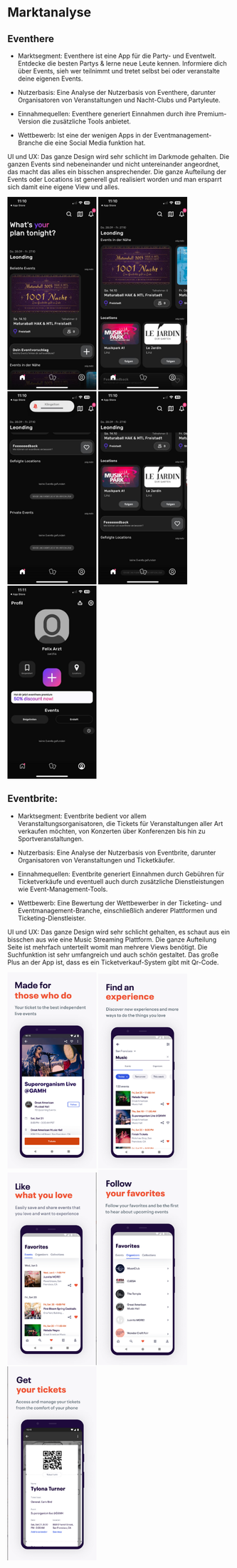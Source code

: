 # Marktanalyse
 
## Eventhere


* Marktsegment: Eventhere ist eine App für die Party- und Eventwelt. Entdecke die besten Partys & lerne neue Leute kennen. Informiere dich über Events, sieh wer teilnimmt und tretet selbst bei oder veranstalte deine eigenen Events.

* Nutzerbasis: Eine Analyse der Nutzerbasis von Eventhere, darunter Organisatoren von Veranstaltungen und Nacht-Clubs und Partyleute.

* Einnahmequellen: Eventhere generiert Einnahmen durch ihre Premium-Version die zusätzliche Tools anbietet.

* Wettbewerb: Ist eine der wenigen Apps in der Eventmanagement-Branche die eine Social Media funktion hat.

UI und UX: Das ganze Design wird sehr schlicht im Darkmode gehalten. Die ganzen Events sind nebeneinander und nicht untereinander angeordnet, das macht das alles ein bisschen ansprechender. Die ganze Aufteilung der Events oder Locations ist generell gut realisiert worden und man ersparrt sich damit eine eigene View und alles. 

<div > 
 <img src="./eventhere1.jpeg" alt="Eventhere" width="200">
 <img src="./eventhere2.jpeg" alt="Eventhere" width="200">
 <img src="./eventhere3.jpeg" alt="Eventhere" width="200">
 <img src="./eventhere4.jpeg" alt="Eventhere" width="200">
 <img src="./eventhere5.jpeg" alt="Eventhere" width="200">
<div >

## Eventbrite:

* Marktsegment: Eventbrite bedient vor allem Veranstaltungsorganisatoren, die Tickets für Veranstaltungen aller Art verkaufen möchten, von Konzerten über Konferenzen bis hin zu Sportveranstaltungen.

* Nutzerbasis: Eine Analyse der Nutzerbasis von Eventbrite, darunter Organisatoren von Veranstaltungen und Ticketkäufer.

* Einnahmequellen: Eventbrite generiert Einnahmen durch Gebühren für Ticketverkäufe und eventuell auch durch zusätzliche Dienstleistungen wie Event-Management-Tools.

* Wettbewerb: Eine Bewertung der Wettbewerber in der Ticketing- und Eventmanagement-Branche, einschließlich anderer Plattformen und Ticketing-Dienstleister.

UI und UX: Das ganze Design wird sehr schlicht gehalten, es schaut aus ein bisschen aus wie eine Music Streaming Plattform. Die ganze Aufteilung Seite ist mehrfach unterteilt womit man mehrere Views benötigt. Die Suchfunktion ist sehr umfangreich und auch schön gestaltet. Das große Plus an der App ist, dass es ein Ticketverkauf-System gibt mit Qr-Code.


<div > 
 <img src="./eventbrite1.png" alt="Eventbrite" width="200">
 <img src="./eventbrite2.png" alt="Eventbrite" width="200">
 <img src="./eventbrite3.png" alt="Eventbrite" width="200">
 <img src="./eventbrite4.png" alt="Eventbrite" width="200">
 <img src="./eventbrite5.png" alt="Eventbrite" width="200">
 <div > 
